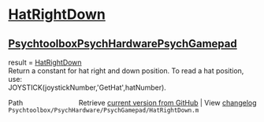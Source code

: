 # [HatRightDown](HatRightDown)
## [Psychtoolbox](Psychtoolbox)[PsychHardware](PsychHardware)[PsychGamepad](PsychGamepad)

result = [HatRightDown](HatRightDown)  
Return a constant for hat right and down position.  To read a hat position, use:  
JOYSTICK(joystickNumber,'GetHat',hatNumber).    




<div class="code_header" style="text-align:right;">
  <span style="float:left;">Path&nbsp;&nbsp;</span> <span class="counter">Retrieve <a href=
  "https://raw.github.com/Psychtoolbox-3/Psychtoolbox-3/beta/Psychtoolbox/PsychHardware/PsychGamepad/HatRightDown.m">current version from GitHub</a> | View <a href=
  "https://github.com/Psychtoolbox-3/Psychtoolbox-3/commits/beta/Psychtoolbox/PsychHardware/PsychGamepad/HatRightDown.m">changelog</a></span>
</div>
<div class="code">
  <code>Psychtoolbox/PsychHardware/PsychGamepad/HatRightDown.m</code>
</div>

